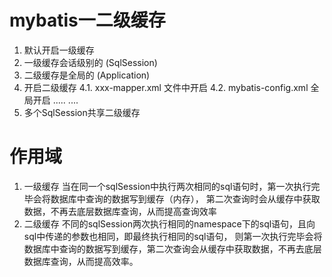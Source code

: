 # mybatis一二级缓存

1. 默认开启一级缓存
2. 一级缓存会话级别的 (SqlSession)
3. 二级缓存是全局的 (Application)
4. 开启二级缓存
   4.1. xxx-mapper.xml 文件中开启
        <cache eviction="LRU" flushInterval="100000" readOnly="true" size="1024"/>
   4.2. mybatis-config.xml 全局开启
        <configuration>
            <settings>
                <!--这个配置使全局的映射器(二级缓存)启用或禁用缓存-->
                <setting name="cacheEnabled" value="true" />
                .....
            </settings>
            ....
        </configuration>
5. 多个SqlSession共享二级缓存

# 作用域
1. 一级缓存
    当在同一个sqlSession中执行两次相同的sql语句时，第一次执行完毕会将数据库中查询的数据写到缓存（内存），
    第二次查询时会从缓存中获取数据，不再去底层数据库查询，从而提高查询效率
2. 二级缓存
    不同的sqlSession两次执行相同的namespace下的sql语句，且向sql中传递的参数也相同，即最终执行相同的sql语句，
    则第一次执行完毕会将数据库中查询的数据写到缓存，第二次查询会从缓存中获取数据，不再去底层数据库查询，从而提高效率。